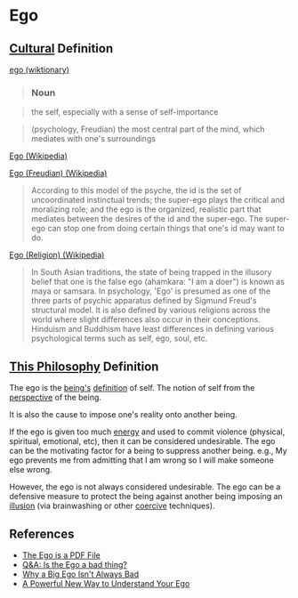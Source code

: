 # Ego

## [Cultural](./culture.md) Definition

<a href="http://en.wiktionary.org/wiki/ego" target="_blank">ego (wiktionary)</a>

> ### Noun

> ​the self, especially with a sense of self-importance

> (psychology, Freudian) the most central part of the mind, which mediates with one's surroundings

<a href="https://en.wikipedia.org/wiki/Ego" target="_blank">Ego (Wikipedia)</a>

<a href="https://en.wikipedia.org/wiki/Ego_(Freudian)" target="_blank">Ego (Freudian) (Wikipedia)</a>

> According to this model of the psyche, the id is the set of uncoordinated instinctual trends; the super-ego plays the critical and moralizing role; and the ego is the organized, realistic part that mediates between the desires of the id and the super-ego. The super-ego can stop one from doing certain things that one's id may want to do.

<a href="https://en.wikipedia.org/wiki/Ego_(religion)" target="_blank">Ego (Religion) (Wikipedia)</a>

> In South Asian traditions, the state of being trapped in the illusory belief that one is the false ego (ahamkara: "I am a doer") is known as maya or samsara. In psychology, 'Ego' is presumed as one of the three parts of psychic apparatus defined by Sigmund Freud's structural model. It is also defined by various religions across the world where slight differences also occur in their conceptions. Hinduism and Buddhism have least differences in defining various psychological terms such as self, ego, soul, etc.

## [This Philosophy](./this-philosophy.md) Definition

The ego is the [being's](./being.md) [definition](./definition.md) of self. The notion of self from the [perspective](./perspective.md) of the being.

It is also the cause to impose one's reality onto another being.

If the ego is given too much [energy](./energy.md) and used to commit violence (physical, spiritual, emotional, etc), then it can be considered undesirable. The ego can be the motivating factor for a being to suppress another being. e.g., My ego prevents me from admitting that I am wrong so I will make someone else wrong.

However, the ego is not always considered undesirable. The ego can be a defensive measure to protect the being against another being imposing an [illusion](./illusion.md) (via brainwashing or other [coercive](./coercion.md) techniques).

## References

* <a href="http://thespiritscience.net/2014/11/22/the-ego-is-a-pdf-file/" target="_blank">The Ego is a PDF File</a>
* <a href="http://www.beliefnet.com/columnists/areasontosmile/2012/03/qa-is-the-ego-a-bad-thing.html" target="_blank">Q&A: Is the Ego a bad thing?</a>
* <a href="http://www.entrepreneur.com/article/234496" target="_blank">Why a Big Ego Isn't Always Bad</a>
* <a href="http://www.mindbodygreen.com/0-5680/A-Powerful-New-Way-to-Understand-Your-Ego.html" target="_blank">A Powerful New Way to Understand Your Ego</a>
